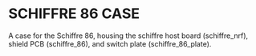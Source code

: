 # SCHIFFRE 86 CASE

A case for the Schiffre 86, housing the schiffre host board (schiffre_nrf), shield PCB (schiffre_86), and switch plate (schiffre_86_plate).
